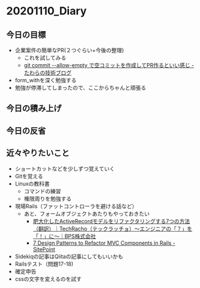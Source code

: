 # 20201110_Diary

## 今日の目標

- 企業案件の簡単なPR(２つぐらい+今後の整理)
  - これを試してみる
  - [git commit \-\-allow\-empty で空コミットを作成してPR作るといい感じ \- たわらの技術ブログ](https://kentarotawara.hatenablog.com/entry/2020/11/05/223639)
- form_withを深く勉強する
- 勉強が停滞してしまったので、ここからちゃんと頑張る

## 今日の積み上げ

## 今日の反省

## 近々やりたいこと

- ショートカットなどを少しずつ覚えていく
- Gitを覚える
- Linuxの教科書
  - コマンドの練習
  - 権限周りを勉強する
- 現場Rails（ファットコントローラを避ける話など）
  - あと、フォームオブジェクトあたりもやっておきたい
    - [肥大化したActiveRecordモデルをリファクタリングする7つの方法（翻訳）｜TechRacho（テックラッチョ）〜エンジニアの「？」を「！」に〜｜BPS株式会社](https://techracho.bpsinc.jp/hachi8833/2013_11_19/14738)
    - [7 Design Patterns to Refactor MVC Components in Rails \- SitePoint](https://www.sitepoint.com/7-design-patterns-to-refactor-mvc-components-in-rails/)
- Sidekiqの記事はQiitaの記事にしてもいいかも
- Railsテスト（問題17-18)
- 確定申告
- cssの文字を変えるのを試す
